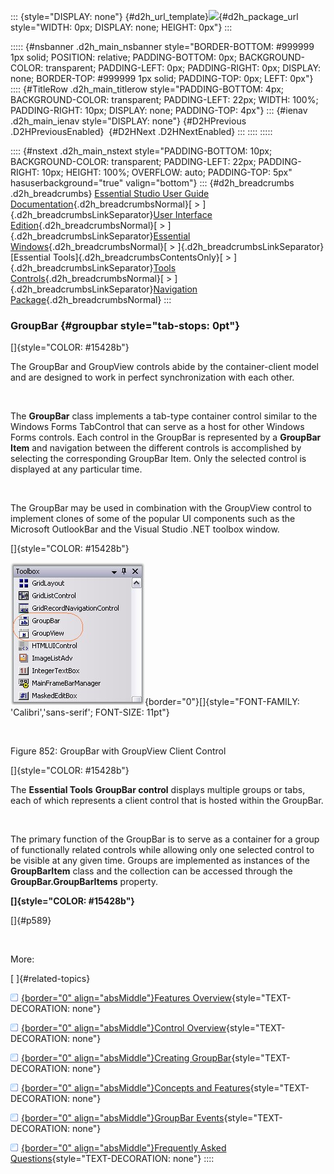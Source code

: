::: {style="DISPLAY: none"}
[](ms-xhelp:///?Id=d2h_url_template){#d2h_url_template}![](!package_url!){#d2h_package_url style="WIDTH: 0px; DISPLAY: none; HEIGHT: 0px"}
:::

::::: {#nsbanner .d2h_main_nsbanner style="BORDER-BOTTOM: #999999 1px solid; POSITION: relative; PADDING-BOTTOM: 0px; BACKGROUND-COLOR: transparent; PADDING-LEFT: 0px; PADDING-RIGHT: 0px; DISPLAY: none; BORDER-TOP: #999999 1px solid; PADDING-TOP: 0px; LEFT: 0px"}
:::: {#TitleRow .d2h_main_titlerow style="PADDING-BOTTOM: 4px; BACKGROUND-COLOR: transparent; PADDING-LEFT: 22px; WIDTH: 100%; PADDING-RIGHT: 10px; DISPLAY: none; PADDING-TOP: 4px"}
::: {#ienav .d2h_main_ienav style="DISPLAY: none"}
[](ms-xhelp:///?Id=a57592e8-7db2-4cd9-ba89-c7ee92b60203){#D2HPrevious .D2HPreviousEnabled}  [](ms-xhelp:///?Id=a334dfd8-0bb1-48c9-8d85-513d2e8caa8b){#D2HNext .D2HNextEnabled}
:::
::::
:::::

:::: {#nstext .d2h_main_nstext style="PADDING-BOTTOM: 10px; BACKGROUND-COLOR: transparent; PADDING-LEFT: 22px; PADDING-RIGHT: 10px; HEIGHT: 100%; OVERFLOW: auto; PADDING-TOP: 5px" hasuserbackground="true" valign="bottom"}
::: {#d2h_breadcrumbs .d2h_breadcrumbs}
[Essential Studio User Guide Documentation](ms-xhelp:///?Id=12457748-09e3-4d74-a240-8e049cedf030){.d2h_breadcrumbsNormal}[ \> ]{.d2h_breadcrumbsLinkSeparator}[User Interface Edition](ms-xhelp:///?Id=c29296b7-531c-413b-a0ec-488ca1f7f669){.d2h_breadcrumbsNormal}[ \> ]{.d2h_breadcrumbsLinkSeparator}[Essential Windows](ms-xhelp:///?Id=e60759d8-47a4-4570-9d7a-16a68d63f2ea){.d2h_breadcrumbsNormal}[ \> ]{.d2h_breadcrumbsLinkSeparator}[Essential Tools]{.d2h_breadcrumbsContentsOnly}[ \> ]{.d2h_breadcrumbsLinkSeparator}[Tools Controls](ms-xhelp:///?Id=13c3c4f4-9d16-4b69-93f2-7e98eec67452){.d2h_breadcrumbsNormal}[ \> ]{.d2h_breadcrumbsLinkSeparator}[Navigation Package](ms-xhelp:///?Id=a57592e8-7db2-4cd9-ba89-c7ee92b60203){.d2h_breadcrumbsNormal}
:::

### GroupBar {#groupbar style="tab-stops: 0pt"}

[]{style="COLOR: #15428b"} 

The GroupBar and GroupView controls abide by the container-client model and are designed to work in perfect synchronization with each other.

 

The **GroupBar** class implements a tab-type container control similar to the Windows Forms TabControl that can serve as a host for other Windows Forms controls. Each control in the GroupBar is represented by a **GroupBar Item** and navigation between the different controls is accomplished by selecting the corresponding GroupBar Item. Only the selected control is displayed at any particular time.

 

The GroupBar may be used in combination with the GroupView control to implement clones of some of the popular UI components such as the Microsoft OutlookBar and the Visual Studio .NET toolbox window.

[]{style="COLOR: #15428b"} 

![](ImagesExt/image76_838.jpg){border="0"}[]{style="FONT-FAMILY: 'Calibri','sans-serif'; FONT-SIZE: 11pt"}

 

Figure 852: GroupBar with GroupView Client Control

[]{style="COLOR: #15428b"} 

The **Essential Tools** **GroupBar control** displays multiple groups or tabs, each of which represents a client control that is hosted within the GroupBar.

 

The primary function of the GroupBar is to serve as a container for a group of functionally related controls while allowing only one selected control to be visible at any given time. Groups are implemented as instances of the **GroupBarItem** class and the collection can be accessed through the **GroupBar.GroupBarItems** property.

**[]{style="COLOR: #15428b"}** 

[]{#p589} 

 

More:

[ ]{#related-topics}

[![](button.gif){border="0" align="absMiddle"}Features Overview](ms-xhelp:///?Id=b4399271-de09-44b3-a6d6-e0271559a4e7){style="TEXT-DECORATION: none"}

[![](button.gif){border="0" align="absMiddle"}Control Overview](ms-xhelp:///?Id=eb4a90cd-8507-4a86-aa6f-eec170f5f988){style="TEXT-DECORATION: none"}

[![](button.gif){border="0" align="absMiddle"}Creating GroupBar](ms-xhelp:///?Id=8c004592-08d3-45bc-b750-fbfb9dae1ce3){style="TEXT-DECORATION: none"}

[![](button.gif){border="0" align="absMiddle"}Concepts and Features](ms-xhelp:///?Id=8feda6d5-8927-4cc7-b02a-32cfef477f3b){style="TEXT-DECORATION: none"}

[![](button.gif){border="0" align="absMiddle"}GroupBar Events](ms-xhelp:///?Id=685f0119-5f36-4067-91b8-c98fd6d02472){style="TEXT-DECORATION: none"}

[![](button.gif){border="0" align="absMiddle"}Frequently Asked Questions](ms-xhelp:///?Id=df9241b0-1dea-4ada-ac86-b4ccd8e6d40c){style="TEXT-DECORATION: none"}
::::
